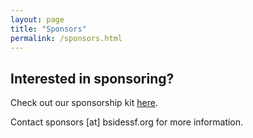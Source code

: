 ```yaml
---
layout: page
title: "Sponsors"
permalink: /sponsors.html
---    
```


## Interested in sponsoring?

Check out our sponsorship kit [here](https://drive.google.com/open?id=0ByXZtaPFWlMiZDZMc25BZm5PTXM).

Contact sponsors [at] bsidessf.org for more information.
